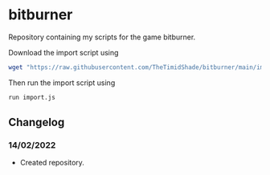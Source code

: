 # bitburner
Repository containing my scripts for the game bitburner.

Download the import script using
```sh
wget "https://raw.githubusercontent.com/TheTimidShade/bitburner/main/import.js" import.js
```
Then run the import script using
```sh
run import.js
```

## Changelog
### 14/02/2022
- Created repository.
